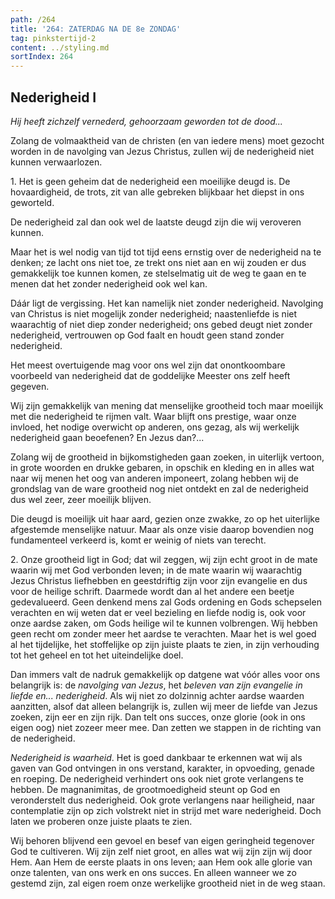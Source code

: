 ```yaml
---
path: /264
title: '264: ZATERDAG NA DE 8e ZONDAG'
tag: pinkstertijd-2
content: ../styling.md
sortIndex: 264
---
```


## Nederigheid I

_Hij heeft zichzelf vernederd, gehoorzaam geworden tot de dood..._

Zolang de volmaaktheid van de christen (en van iedere mens) moet gezocht worden in de navolging van Jezus Christus, zullen wij de nederigheid niet kunnen verwaarlozen.

1\. Het is geen geheim dat de nederigheid een moeilijke deugd is. De hovaardigheid, de trots, zit van alle gebreken blijkbaar het diepst in ons geworteld.

De nederigheid zal dan ook wel de laatste deugd zijn die wij veroveren kunnen.

Maar het is wel nodig van tijd tot tijd eens ernstig over de nederigheid na te denken; ze lacht ons niet toe, ze trekt ons niet aan en wij zouden er dus gemakkelijk toe kunnen komen, ze stelselmatig uit de weg te gaan en te menen dat het zonder nederigheid ook wel kan.

Dáár ligt de vergissing. Het kan namelijk niet zonder nederigheid. Navolging van Christus is niet mogelijk zonder nederigheid; naastenliefde is niet waarachtig of niet diep zonder nederigheid; ons gebed deugt niet zonder nederigheid, vertrouwen op God faalt en houdt geen stand zonder nederigheid.

Het meest overtuigende mag voor ons wel zijn dat onontkoombare voorbeeld van nederigheid dat de goddelijke Meester ons zelf heeft gegeven.

Wij zijn gemakkelijk van mening dat menselijke grootheid toch maar moeilijk met die nederigheid te rijmen valt. Waar blijft ons prestige, waar onze invloed, het nodige overwicht op anderen, ons gezag, als wij werkelijk nederigheid gaan beoefenen? En Jezus dan?...

Zolang wij de grootheid in bijkomstigheden gaan zoeken, in uiterlijk vertoon, in grote woorden en drukke gebaren, in opschik en kleding en in alles wat naar wij menen het oog van anderen imponeert, zolang hebben wij de grondslag van de ware grootheid nog niet ontdekt en zal de nederigheid dus wel zeer, zeer moeilijk blijven.

Die deugd is moeilijk uit haar aard, gezien onze zwakke, zo op het uiterlijke afgestemde menselijke natuur. Maar als onze visie daarop bovendien nog fundamenteel verkeerd is, komt er weinig of niets van terecht.

2\. Onze grootheid ligt in God; dat wil zeggen, wij zijn echt groot in de mate waarin wij met God verbonden leven; in de mate waarin wij waarachtig Jezus Christus liefhebben en geestdriftig zijn voor zijn evangelie en dus voor de heilige schrift. Daarmede wordt dan al het andere een beetje gedevalueerd. Geen denkend mens zal Gods ordening en Gods schepselen verachten en wij weten dat er veel bezieling en liefde nodig is, ook voor onze aardse zaken, om Gods heilige wil te kunnen volbrengen. Wij hebben geen recht om zonder meer het aardse te verachten. Maar het is wel goed al het tijdelijke, het stoffelijke op zijn juiste plaats te zien, in zijn verhouding tot het geheel en tot het uiteindelijke doel.

Dan immers valt de nadruk gemakkelijk op datgene wat vóór alles voor ons belangrijk is: de _navolging van Jezus_, het _beleven van zijn evangelie in liefde en... nederigheid_. Als wij niet zo dolzinnig achter aardse waarden aanzitten, alsof dat alleen belangrijk is, zullen wij meer de liefde van Jezus zoeken, zijn eer en zijn rijk. Dan telt ons succes, onze glorie (ook in ons eigen oog) niet zozeer meer mee. Dan zetten we stappen in de richting van de nederigheid.

_Nederigheid is waarheid_. Het is goed dankbaar te erkennen wat wij als gaven van God ontvingen in ons verstand, karakter, in opvoeding, genade en roeping. De nederigheid verhindert ons ook niet grote verlangens te hebben. De magnanimitas, de grootmoedigheid steunt op God en veronderstelt dus nederigheid. Ook grote verlangens naar heiligheid, naar contemplatie zijn op zich volstrekt niet in strijd met ware nederigheid. Doch laten we proberen onze juiste plaats te zien.

Wij behoren blijvend een gevoel en besef van eigen geringheid tegenover God te cultiveren. Wij zijn zelf niet groot, en alles wat wij zijn zijn wij door Hem. Aan Hem de eerste plaats in ons leven; aan Hem ook alle glorie van onze talenten, van ons werk en ons succes. En alleen wanneer we zo gestemd zijn, zal eigen roem onze werkelijke grootheid niet in de weg staan.

